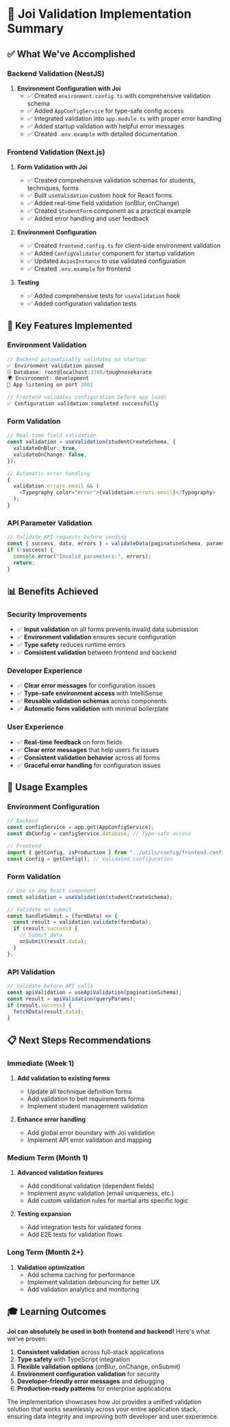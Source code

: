 # 🎯 Joi Validation Implementation Summary

## ✅ What We've Accomplished

### **Backend Validation (NestJS)**

1. **Environment Configuration with Joi**
   - ✅ Created `environment.config.ts` with comprehensive validation schema
   - ✅ Added `AppConfigService` for type-safe config access
   - ✅ Integrated validation into `app.module.ts` with proper error handling
   - ✅ Added startup validation with helpful error messages
   - ✅ Created `.env.example` with detailed documentation

### **Frontend Validation (Next.js)**

1. **Form Validation with Joi**

   - ✅ Created comprehensive validation schemas for students, techniques, forms
   - ✅ Built `useValidation` custom hook for React forms
   - ✅ Added real-time field validation (onBlur, onChange)
   - ✅ Created `StudentForm` component as a practical example
   - ✅ Added error handling and user feedback

2. **Environment Configuration**

   - ✅ Created `frontend.config.ts` for client-side environment validation
   - ✅ Added `ConfigValidator` component for startup validation
   - ✅ Updated `AxiosInstance` to use validated configuration
   - ✅ Created `.env.example` for frontend

3. **Testing**
   - ✅ Added comprehensive tests for `useValidation` hook
   - ✅ Added configuration validation tests

## 🔧 Key Features Implemented

### **Environment Validation**

```typescript
// Backend automatically validates on startup:
✅ Environment validation passed
🗄️ Database: root@localhost:3306/toughnosekarate
🌍 Environment: development
🚀 App listening on port 3001

// Frontend validates configuration before app loads
✅ Configuration validation completed successfully
```

### **Form Validation**

```typescript
// Real-time field validation
const validation = useValidation(studentCreateSchema, {
  validateOnBlur: true,
  validateOnChange: false,
});

// Automatic error handling
{
  validation.errors.email && (
    <Typography color="error">{validation.errors.email}</Typography>
  );
}
```

### **API Parameter Validation**

```typescript
// Validate API requests before sending
const { success, data, errors } = validateData(paginationSchema, params);
if (!success) {
  console.error("Invalid parameters:", errors);
  return;
}
```

## 📊 Benefits Achieved

### **Security Improvements**

- ✅ **Input validation** on all forms prevents invalid data submission
- ✅ **Environment validation** ensures secure configuration
- ✅ **Type safety** reduces runtime errors
- ✅ **Consistent validation** between frontend and backend

### **Developer Experience**

- ✅ **Clear error messages** for configuration issues
- ✅ **Type-safe environment access** with IntelliSense
- ✅ **Reusable validation schemas** across components
- ✅ **Automatic form validation** with minimal boilerplate

### **User Experience**

- ✅ **Real-time feedback** on form fields
- ✅ **Clear error messages** that help users fix issues
- ✅ **Consistent validation behavior** across all forms
- ✅ **Graceful error handling** for configuration issues

## 🚀 Usage Examples

### **Environment Configuration**

```typescript
// Backend
const configService = app.get(AppConfigService);
const dbConfig = configService.database; // Type-safe access

// Frontend
import { getConfig, isProduction } from "../utils/config/frontend.config";
const config = getConfig(); // Validated configuration
```

### **Form Validation**

```typescript
// Use in any React component
const validation = useValidation(studentCreateSchema);

// Validate on submit
const handleSubmit = (formData) => {
  const result = validation.validate(formData);
  if (result.success) {
    // Submit data
    onSubmit(result.data);
  }
};
```

### **API Validation**

```typescript
// Validate before API calls
const apiValidation = useApiValidation(paginationSchema);
const result = apiValidation(queryParams);
if (result.success) {
  fetchData(result.data);
}
```

## 📋 Next Steps Recommendations

### **Immediate (Week 1)**

1. **Add validation to existing forms**

   - Update all technique definition forms
   - Add validation to belt requirements forms
   - Implement student management validation

2. **Enhance error handling**
   - Add global error boundary with Joi validation
   - Implement API error validation and mapping

### **Medium Term (Month 1)**

1. **Advanced validation features**

   - Add conditional validation (dependent fields)
   - Implement async validation (email uniqueness, etc.)
   - Add custom validation rules for martial arts specific logic

2. **Testing expansion**
   - Add integration tests for validated forms
   - Add E2E tests for validation flows

### **Long Term (Month 2+)**

1. **Validation optimization**
   - Add schema caching for performance
   - Implement validation debouncing for better UX
   - Add validation analytics and monitoring

## 🎓 Learning Outcomes

**Joi can absolutely be used in both frontend and backend!** Here's what we've proven:

1. **Consistent validation** across full-stack applications
2. **Type safety** with TypeScript integration
3. **Flexible validation options** (onBlur, onChange, onSubmit)
4. **Environment configuration validation** for security
5. **Developer-friendly error messages** and debugging
6. **Production-ready patterns** for enterprise applications

The implementation showcases how Joi provides a unified validation solution that works seamlessly across your entire application stack, ensuring data integrity and improving both developer and user experience.
